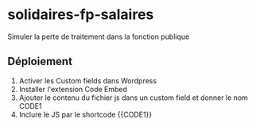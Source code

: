 # solidaires-fp-salaires
Simuler la perte de traitement dans la fonction publique


## Déploiement

1. Activer les Custom fields dans Wordpress
2. Installer l'extension Code Embed
3. Ajouter le contenu du fichier js dans un custom field et donner le nom CODE1
4. Inclure le JS par le shortcode {{CODE1}}
